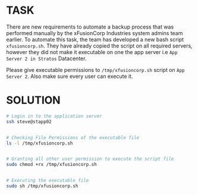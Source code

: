 # TASK

There are new requirements to automate a backup process that was performed manually by the xFusionCorp Industries system admins team earlier. To automate this task, the team has developed a new bash script `xfusioncorp.sh`. They have already copied the script on all required servers, however they did not make it executable on one the app server i.e `App Server 2 in Stratos` Datacenter.

Please give executable permissions to `/tmp/xfusioncorp.sh` script on `App Server 2`. Also make sure every user can execute it.

# SOLUTION

```bash
# Login in to the application server
ssh steve@stapp02


# Checking File Permissions of the executable file
ls -l /tmp/xfusioncorp.sh


# Granting all other user permission to execute the script file
sudo chmod +rx /tmp/xfusioncorp.sh


# Executing the executable file
sudo sh /tmp/xfusioncorp.sh
```
